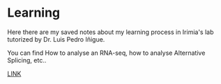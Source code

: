 # Learning

Here there are my saved notes about my learning process in Irimia's lab tutorized by Dr. 
Luis Pedro Iñigue.

You can find How to analyse an RNA-seq, how to analyse Alternative Splicing, etc..

[LINK](https://lecrop.github.io/Learning/)
